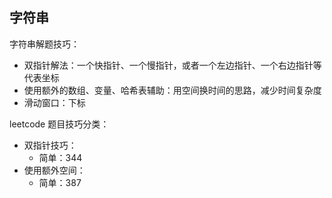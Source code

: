 ## 字符串

字符串解题技巧：
- 双指针解法：一个快指针、一个慢指针，或者一个左边指针、一个右边指针等代表坐标
- 使用额外的数组、变量、哈希表辅助：用空间换时间的思路，减少时间复杂度
- 滑动窗口：下标


leetcode 题目技巧分类：
- 双指针技巧：
  - 简单：344
- 使用额外空间：
  - 简单：387